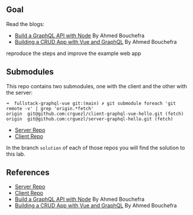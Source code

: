 ## Goal

Read the blogs:

* [Build a GraphQL API with Node](https://blog.jscrambler.com/build-a-graphql-api-with-node/) By Ahmed Bouchefra
* [Building a CRUD App with Vue and GraphQL](https://blog.jscrambler.com/building-a-crud-app-with-vue-and-graphql/) By Ahmed Bouchefra

reproduce the steps and improve the example web app  

## Submodules

This repo contains two submodules, one with the client and the other with the server:

```
➜  fullstack-graphql-vue git:(main) ✗ git submodule foreach 'git remote -v' | grep 'origin.*fetch'
origin  git@github.com:crguezl/client-graphql-vue-hello.git (fetch)
origin  git@github.com:crguezl/server-graphql-hello.git (fetch)
```
* [Server Repo](https://github.com/crguezl/server-graphql-hello)
* [Client Repo](https://github.com/crguezl/client-graphql-vue-hello/tree/main)

In the branch `solution` of each of those repos you will find the solution to this lab.


## References

* [Server Repo](https://github.com/crguezl/server-graphql-hello)
* [Client Repo](https://github.com/crguezl/client-graphql-vue-hello/tree/main)
* [Build a GraphQL API with Node](https://blog.jscrambler.com/build-a-graphql-api-with-node/) By Ahmed Bouchefra
* [Building a CRUD App with Vue and GraphQL](https://blog.jscrambler.com/building-a-crud-app-with-vue-and-graphql/) By Ahmed Bouchefra